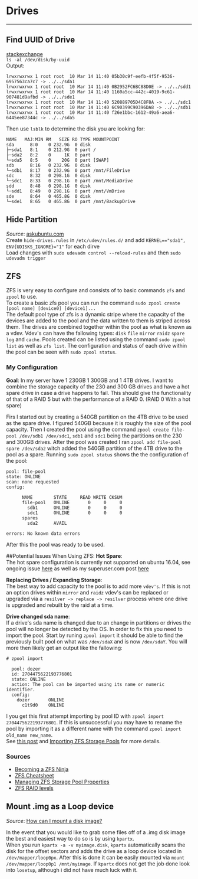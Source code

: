 # Drives
___________________________________________________________________________________________________________
## Find UUID of Drive  
[stackexchange](http://unix.stackexchange.com/questions/658/linux-how-can-i-view-all-uuids-for-all-available-disks-on-my-system)  
`ls -al /dev/disk/by-uuid`  
Output:
```
lrwxrwxrwx 1 root root  10 Mar 14 11:40 05b30c9f-eefb-4f5f-9536-6957563ca7c7 -> ../../sda1
lrwxrwxrwx 1 root root  10 Mar 14 11:40 0B2952FC6BC88D0E -> ../../sdd1
lrwxrwxrwx 1 root root  10 Mar 14 11:40 1160a5cc-442c-4019-9c61-907481d9afbd -> ../../sde1
lrwxrwxrwx 1 root root  10 Mar 14 11:40 520889705D4C8F8A -> ../../sdc1
lrwxrwxrwx 1 root root  10 Mar 14 11:40 6C90399C90396DA8 -> ../../sdb1
lrwxrwxrwx 1 root root  10 Mar 14 11:40 f26e1bbc-1612-49a6-aea6-6445ee87344c -> ../../sda5
```
Then use `lsblk` to determine the disk you are looking for:
```
NAME   MAJ:MIN RM   SIZE RO TYPE MOUNTPOINT
sda      8:0    0 232.9G  0 disk
├─sda1   8:1    0 212.9G  0 part /
├─sda2   8:2    0     1K  0 part
└─sda5   8:5    0    20G  0 part [SWAP]
sdb      8:16   0 232.9G  0 disk
└─sdb1   8:17   0 232.9G  0 part /mnt/FileDrive
sdc      8:32   0 298.1G  0 disk
└─sdc1   8:33   0 298.1G  0 part /mnt/MediaDrive
sdd      8:48   0 298.1G  0 disk
└─sdd1   8:49   0 298.1G  0 part /mnt/VmDrive
sde      8:64   0 465.8G  0 disk
└─sde1   8:65   0 465.8G  0 part /mnt/BackupDrive
```  

## Hide Partition
*Source*: [askubuntu.com](http://askubuntu.com/questions/124094/how-to-hide-an-ntfs-partition-from-ubuntu)  
Create `hide-drives.rules` in `/etc/udev/rules.d/` and add `KERNEL=="sda1", ENV{UDISKS_IGNORE}="1"` for each dirve  
Load changes with `sudo udevadm control --reload-rules` and then `sudo udevadm trigger`  

## ZFS  

ZFS is very easy to configure and consists of to basic commands `zfs` and `zpool` to use.  
To create a basic zfs pool you can run the command `sudo zpool create [pool name] [device0] [device1]...`  
The default pool type of zfs is a dynamic stripe where the capacity of the devices are added to the pool and the
data written to them is striped across them. The drives are combined together within the pool as what is known as a vdev.
Vdev's can have the fallowing types: `disk` `file` `mirror` `raidz` `spare` `log` and `cache`. Pools created can be listed
using the command `sudo zpool list` as well as `zfs list`. The configuration and status of each drive within the pool can
be seen with `sudo zpool status`.

### My Configuration
**Goal**: In my server have 1 230GB 1 300GB and 1 4TB drives. I want to combine the storage capacity of the 230 and 300 GB
drives and have a hot spare drive in case a drive happens to fail. This should give the functionality of that of a RAID 5
but with the performance of a RAID 0. (RAID 0 With a hot spare)

Firs I started out by creating a 540GB partition on the 4TB drive to be used as the spare drive. I figured 540GB because it is
roughly the size of the pool capacity. Then I created the pool using the command `zpool create file-pool /dev/sdb1 /dev/sdc1`,
`sdb1` and `sdc1` being the partitions on the 230 and 300GB drives. After the pool was created I ran `zpool add file-pool spare /dev/sda2`
witch added the 540GB partition of the 4TB drive to the pool as a spare. Running `sudo zpool status` shows the the configuration of the
pool:  
```
pool: file-pool
state: ONLINE
scan: none requested
config:

      NAME        STATE     READ WRITE CKSUM
      file-pool   ONLINE       0     0     0
        sdb1      ONLINE       0     0     0
        sdc1      ONLINE       0     0     0
      spares
        sda2      AVAIL

errors: No known data errors
```
After this the pool was ready to be used.

##Potential Issues When Using ZFS:
**Hot Spare**:    
The hot spare configuration is currently not supported on ubuntu 16.04, see ongoing issue
[here](https://github.com/zfsonlinux/zfs/issues/4358#issuecomment-233812603) as well as my superuser.com post [here](http://superuser.com/questions/1102939/zfs-hot-spare-not-working)  

**Replacing Drives / Expanding Storage**:  
The best way to add capacity to the pool is to add more `vdev's`. If this is not an option drives within `mirror` and
`raidz` vdev's can be replaced or upgraded via a `resilver -> replace -> resilver` process where one drive is upgraded
and rebuilt by the raid at a time.  

**Drive changed sda name**:  
If a drive's sda name is changed due to an change in partitions or drives the pool will no longer be detected by the OS.
In order to fix this you need to import the pool. Start by runing `zpool import` it should be able to find the previously
built pool on what was `/dev/sdaX` and is now `/dev/sdaY`. You will more then likely get an output like the fallowing:  
```
# zpool import

  pool: dozer
  id: 2704475622193776801
  state: ONLINE
  action: The pool can be imported using its name or numeric identifier.
  config:
    dozer       ONLINE
      c1t9d0    ONLINE
```  
I you get this first attempt importing by pool ID with `zpool import 2704475622193776801`.
If this is unsuccessful you may have to rename the pool by importing it as a different name with the command `zpool import old_name new_name`.  
See [this post](http://superuser.com/questions/1106503/expanding-size-of-virtual-hard-drive-zfs) and [Importing ZFS Storage Pools](http://docs.oracle.com/cd/E19253-01/819-5461/gazuf/index.html) for more details.

### Sources
* [Becoming a ZFS Ninja](https://www.youtube.com/watch?v=tPsV_8k-aVU)  
* [ZFS Cheatsheet](http://www.datadisk.co.uk/html_docs/sun/sun_zfs_cs.htm)
* [Managing ZFS Storage Pool Properties](http://docs.oracle.com/cd/E19253-01/819-5461/gfifk/index.html)
* [ZFS RAID levels](http://www.zfsbuild.com/2010/05/26/zfs-raid-levels/)

## Mount .img as a Loop device
*Source*: [How can I mount a disk image?](http://superuser.com/questions/344899/how-can-i-mount-a-disk-image)  

In the event that you would like to grab some files off of a .img disk image the best and easiest way to do so is by using `kpartx`.  
When you run `kpartx -a -v myimage.disk`, `kpartx` automatically scans the disk for the offset sectors and adds the drive as a loop
device located in `/dev/mapper/loop0px`. After this is done it can be easily mounted via `mount /dev/mapper/loop0p1 /mnt/myimage`.
If `kpartx` does not get the job done look into `losetup`, although i did not have much luck with it.
